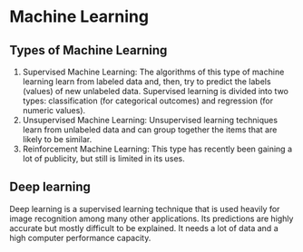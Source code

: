 # Machine Learning

## Types of Machine Learning
1. Supervised Machine Learning: The algorithms of this type of machine learning learn from labeled data and, then, try to predict the labels (values) of new unlabeled data. Supervised learning is divided into two types: classification (for categorical outcomes) and regression (for numeric values).
2. Unsupervised Machine Learning: Unsupervised learning techniques learn from unlabeled data and can group together the items that are likely to be similar.
3. Reinforcement Machine Learning: This type has recently been gaining a lot of publicity, but still is limited in its uses.

## Deep learning
Deep learning is a supervised learning technique that is used heavily for image recognition among many other applications. Its predictions are highly accurate but mostly difficult to be explained. It needs a lot of data and a high computer performance capacity. 

